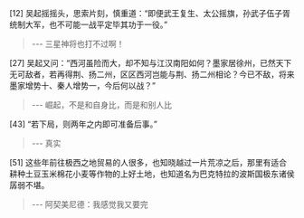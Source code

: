 
[12] 吴起摇摇头，思索片刻，慎重道：“即便武王复生、太公摇旗，孙武子伍子胥统制大军，也不可能一战平定毕其功于一役。”
>--- 三星神将也打不过啊！<br>

[27] 吴起又问：“西河虽险而大，却不知与江汉南阳如何？墨家居徐州，已然天下无可敌者，若再得荆、扬二州，区区西河岂能与荆、扬二州相论？今已不敌，将来墨家增势十、秦人增势一，今后何以战？”
>--- 崛起，不是和自身比，而是和别人比<br>

[43] “若下局，则两年之内即可准备后事。”
>--- 真实<br>

[51] 这些年前往极西之地贸易的人很多，也知晓越过一片荒凉之后，那里有适合耕种土豆玉米棉花小麦等作物的上好土地，也知道名为巴克特拉的波斯国极东诸侯孱弱不堪。
>--- 阿契美尼德：我感觉我又要完<br>

